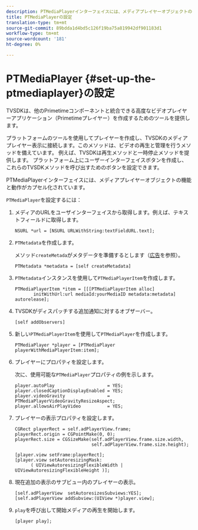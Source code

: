 ```yaml
---
description: PTMediaPlayerインターフェイスには、メディアプレイヤーオブジェクトの機能と動作がカプセル化されています。
title: PTMediaPlayerの設定
translation-type: tm+mt
source-git-commit: 89bdda1d4bd5c126f19ba75a819942df901183d1
workflow-type: tm+mt
source-wordcount: '181'
ht-degree: 0%

---
```



# PTMediaPlayer {#set-up-the-ptmediaplayer}の設定

TVSDKは、他のPrimetimeコンポーネントと統合できる高度なビデオプレイヤーアプリケーション（Primetimeプレイヤー）を作成するためのツールを提供します。

プラットフォームのツールを使用してプレイヤーを作成し、TVSDKのメディアプレイヤー表示に接続します。このメソッドは、ビデオの再生と管理を行うメソッドを備えています。 例えば、TVSDKは再生メソッドと一時停止メソッドを提供します。 プラットフォーム上にユーザーインターフェイスボタンを作成し、これらのTVSDKメソッドを呼び出すためのボタンを設定できます。

PTMediaPlayerインターフェイスには、メディアプレイヤーオブジェクトの機能と動作がカプセル化されています。

`PTMediaPlayer`を設定するには：

1. メディアのURLをユーザインターフェイスから取得します。例えば、テキストフィールドに取得します。

   ```
   NSURL *url = [NSURL URLWithString:textFieldURL.text];
   ```

1. `PTMetadata`を作成します。

   メソッド`createMetada`がメタデータを準備するとします（[広告](../../ios-3x-advertising/ios-3x-advertising-requirements.md)を参照）。

   ```
   PTMetadata *metadata = [self createMetadata]
   ```

1. `PTMetadata`インスタンスを使用して`PTMediaPlayerItem`を作成します。

   ```
   PTMediaPlayerItem *item = [[[PTMediaPlayerItem alloc] 
          initWithUrl:url mediaId:yourMediaID metadata:metadata] autorelease];
   ```

1. TVSDKがディスパッチする追加通知に対するオブザーバー。

   ```
   [self addObservers]
   ```

1. 新しい`PTMediaPlayerItem`を使用して`PTMediaPlayer`を作成します。

   ```
   PTMediaPlayer *player = [PTMediaPlayer playerWithMediaPlayerItem:item];
   ```

1. プレイヤーにプロパティを設定します。

   次に、使用可能な`PTMediaPlayer`プロパティの例を示します。

   ```
   player.autoPlay                    = YES;  
   player.closedCaptionDisplayEnabled = YES; 
   player.videoGravity                = PTMediaPlayerVideoGravityResizeAspect;  
   player.allowsAirPlayVideo          = YES;
   ```

1. プレイヤーの表示プロパティを設定します。

   ```
   CGRect playerRect = self.adPlayerView.frame;  
   playerRect.origin = CGPointMake(0, 0); 
   playerRect.size = CGSizeMake(self.adPlayerView.frame.size.width,  
                                self.adPlayerView.frame.size.height); 
   
   [player.view setFrame:playerRect]; 
   [player.view setAutoresizingMask:  
         ( UIViewAutoresizingFlexibleWidth | UIViewAutoresizingFlexibleHeight )];
   ```

1. 現在追加の表示のサブビュー内のプレイヤーの表示。

   ```
   [self.adPlayerView  setAutoresizesSubviews:YES];  
   [self.adPlayerView addSubview:(UIView *)player.view];
   ```

1. `play`を呼び出して開始メディアの再生を開始します。

   ```
   [player play];
   ```

